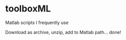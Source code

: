 toolboxML
=========

Matlab scripts I frequently use

Download as archive, unzip, add to Matlab path... done!
